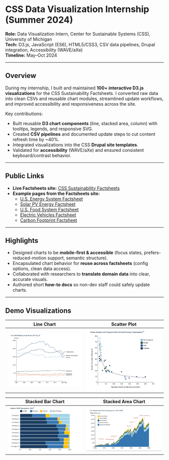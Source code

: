 # CSS Data Visualization Internship (Summer 2024)

**Role:** Data Visualization Intern, Center for Sustainable Systems (CSS), University of Michigan  
**Tech:** D3.js, JavaScript (ES6), HTML5/CSS3, CSV data pipelines, Drupal integration, Accessibility (WAVE/aXe)  
**Timeline:** May–Oct 2024  

---

## Overview
During my internship, I built and maintained **100+ interactive D3.js visualizations** for the CSS Sustainability Factsheets. I converted raw data into clean CSVs and reusable chart modules, streamlined update workflows, and improved accessibility and responsiveness across the site.

Key contributions:
- Built reusable **D3 chart components** (line, stacked area, column) with tooltips, legends, and responsive SVG.  
- Created **CSV pipelines** and documented update steps to cut content refresh time by ~40%.  
- Integrated visualizations into the CSS **Drupal site templates**.  
- Validated for **accessibility** (WAVE/aXe) and ensured consistent keyboard/contrast behavior.  

---

## Public Links
- **Live Factsheets site:** [CSS Sustainability Factsheets](https://css.umich.edu/factsheets)  
- **Example pages from the Factsheets site:**  
  - [U.S. Energy System Factsheet](https://css.umich.edu/publications/factsheets/energy/us-energy-system-factsheet)  
  - [Solar PV Energy Factsheet](https://css.umich.edu/publications/factsheets/energy/solar-pv-energy-factsheet)  
  - [U.S. Food System Factsheet](https://css.umich.edu/publications/factsheets/food/us-food-system-factsheet)  
  - [Electric Vehicles Factsheet](https://css.umich.edu/publications/factsheets/mobility/electric-vehicles-factsheet)  
  - [Carbon Footprint Factsheet](https://css.umich.edu/publications/factsheets/sustainability-indicators/carbon-footprint-factsheet)  

---

## Highlights
- Designed charts to be **mobile-first & accessible** (focus states, prefers-reduced-motion support, semantic structure).  
- Encapsulated chart behavior for **reuse across factsheets** (config options, clean data access).  
- Collaborated with researchers to **translate domain data** into clear, accurate visuals.  
- Authored short **how-to docs** so non-dev staff could safely update charts.  

---

## Demo Visualizations

| Line Chart | Scatter Plot |
|------------|--------------|
| <img src="demo/line-chart.gif" alt="Line Chart Demo" width="300"/> | <img src="demo/scatter-plot.gif" alt="Scatter Plot Demo" width="300"/> |

| Stacked Bar Chart | Stacked Area Chart |
|-------------------|--------------------|
| <img src="demo/stacked-bar-chart.gif" alt="Stacked Bar Chart Demo" width="300"/> | <img src="demo/stakced-area-chart.gif" alt="Stacked Area Chart Demo" width="300"/> |

